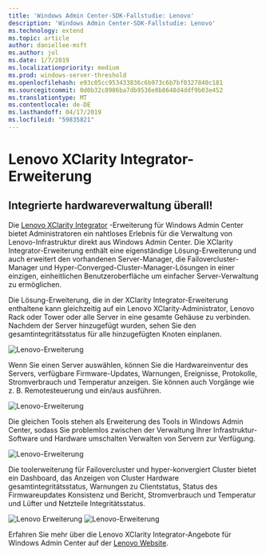 ```yaml
---
title: 'Windows Admin Center-SDK-Fallstudie: Lenovo'
description: 'Windows Admin Center-SDK-Fallstudie: Lenovo'
ms.technology: extend
ms.topic: article
author: daniellee-msft
ms.author: jol
ms.date: 1/7/2019
ms.localizationpriority: medium
ms.prod: windows-server-threshold
ms.openlocfilehash: e93c05cc953433836c6b973c6b7bf0327840c181
ms.sourcegitcommit: 0d0b32c8986ba7db9536e0b8648d4ddf9b03e452
ms.translationtype: MT
ms.contentlocale: de-DE
ms.lasthandoff: 04/17/2019
ms.locfileid: "59835821"
---
```

# <a name="lenovo-xclarity-integrator-extension"></a>Lenovo XClarity Integrator-Erweiterung

## <a name="integrated-hardware-management-everywhere"></a>Integrierte hardwareverwaltung überall!

Die [Lenovo XClarity Integrator](https://www.lenovo.com/us/en/data-center/software/systems-management/XClarity-Integrator/p/WMD00000370) -Erweiterung für Windows Admin Center bietet Administratoren ein nahtloses Erlebnis für die Verwaltung von Lenovo-Infrastruktur direkt aus Windows Admin Center. Die XClarity Integrator-Erweiterung enthält eine eigenständige Lösung-Erweiterung und auch erweitert den vorhandenen Server-Manager, die Failovercluster-Manager und Hyper-Converged-Cluster-Manager-Lösungen in einer einzigen, einheitlichen Benutzeroberfläche um einfacher Server-Verwaltung zu ermöglichen. 

Die Lösung-Erweiterung, die in der XClarity Integrator-Erweiterung enthaltene kann gleichzeitig auf ein Lenovo XClarity-Administrator, Lenovo Rack oder Tower oder alle Server in eine gesamte Gehäuse zu verbinden. Nachdem der Server hinzugefügt wurden, sehen Sie den gesamtintegritätsstatus für alle hinzugefügten Knoten einplanen.

![Lenovo-Erweiterung](../../media/extend-case-study-lenovo/lenovo-1.png)

Wenn Sie einen Server auswählen, können Sie die Hardwareinventur des Servers, verfügbare Firmware-Updates, Warnungen, Ereignisse, Protokolle, Stromverbrauch und Temperatur anzeigen. Sie können auch Vorgänge wie z. B. Remotesteuerung und ein/aus ausführen.

![Lenovo-Erweiterung](../../media/extend-case-study-lenovo/lenovo-2.png)

Die gleichen Tools stehen als Erweiterung des Tools in Windows Admin Center, sodass Sie problemlos zwischen der Verwaltung Ihrer Infrastruktur-Software und Hardware umschalten Verwalten von Servern zur Verfügung.

![Lenovo-Erweiterung](../../media/extend-case-study-lenovo/lenovo-3.png)

Die toolerweiterung für Failovercluster und hyper-konvergiert Cluster bietet ein Dashboard, das Anzeigen von Cluster Hardware gesamtintegritätsstatus, Warnungen zu Clientstatus, Status des Firmwareupdates Konsistenz und Bericht, Stromverbrauch und Temperatur und Lüfter und Netzteile Integritätsstatus.

![Lenovo Erweiterung](../../media/extend-case-study-lenovo/lenovo-4.png)
![Lenovo-Erweiterung](../../media/extend-case-study-lenovo/lenovo-5.png)

Erfahren Sie mehr über die Lenovo XClarity Integrator-Angebote für Windows Admin Center auf der [Lenovo Website](https://support.lenovo.com/us/en/solutions/ht507549).